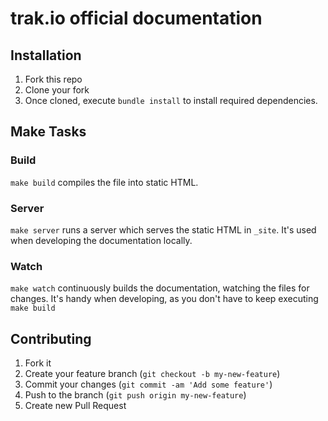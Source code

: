 # trak.io official documentation

## Installation
1. Fork this repo
2. Clone your fork
3. Once cloned, execute `bundle install` to install required dependencies.

## Make Tasks

### Build
`make build` compiles the file into static HTML.

### Server
`make server` runs a server which serves the static HTML in `_site`. It's used when
developing the documentation locally.

### Watch
`make watch` continuously builds the documentation, watching the files for changes.
It's handy when developing, as you don't have to keep executing `make build`

## Contributing

1. Fork it
2. Create your feature branch (`git checkout -b my-new-feature`)
3. Commit your changes (`git commit -am 'Add some feature'`)
4. Push to the branch (`git push origin my-new-feature`)
5. Create new Pull Request
